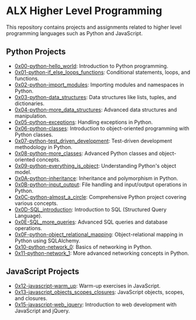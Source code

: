 # ALX Higher Level Programming

This repository contains projects and assignments related to higher level programming languages such as Python and JavaScript.

## Python Projects

- [0x00-python-hello_world](./0x00-python-hello_world): Introduction to Python programming.
- [0x01-python-if_else_loops_functions](./0x01-python-if_else_loops_functions): Conditional statements, loops, and functions.
- [0x02-python-import_modules](./0x02-python-import_modules): Importing modules and namespaces in Python.
- [0x03-python-data_structures](./0x03-python-data_structures): Data structures like lists, tuples, and dictionaries.
- [0x04-python-more_data_structures](./0x04-python-more_data_structures): Advanced data structures and manipulation.
- [0x05-python-exceptions](./0x05-python-exceptions): Handling exceptions in Python.
- [0x06-python-classes](./0x06-python-classes): Introduction to object-oriented programming with Python classes.
- [0x07-python-test_driven_development](./0x07-python-test_driven_development): Test-driven development methodology in Python.
- [0x08-python-more_classes](./0x08-python-more_classes): Advanced Python classes and object-oriented concepts.
- [0x09-python-everything_is_object](./0x09-python-everything_is_object): Understanding Python's object model.
- [0x0A-python-inheritance](./0x0A-python-inheritance): Inheritance and polymorphism in Python.
- [0x0B-python-input_output](./0x0B-python-input_output): File handling and input/output operations in Python.
- [0x0C-python-almost_a_circle](./0x0C-python-almost_a_circle): Comprehensive Python project covering various concepts.
- [0x0D-SQL_introduction](./0x0D-SQL_introduction): Introduction to SQL (Structured Query Language).
- [0x0E-SQL_more_queries](./0x0E-SQL_more_queries): Advanced SQL queries and database operations.
- [0x0F-python-object_relational_mapping](./0x0F-python-object_relational_mapping): Object-relational mapping in Python using SQLAlchemy.
- [0x10-python-network_0](./0x10-python-network_0): Basics of networking in Python.
- [0x11-python-network_1](./0x11-python-network_1): More advanced networking concepts in Python.

## JavaScript Projects

- [0x12-javascript-warm_up](./0x12-javascript-warm_up): Warm-up exercises in JavaScript.
- [0x13-javascript_objects_scopes_closures](./0x13-javascript_objects_scopes_closures): JavaScript objects, scopes, and closures.
- [0x15-javascript-web_jquery](./0x15-javascript-web_jquery): Introduction to web development with JavaScript and jQuery.



